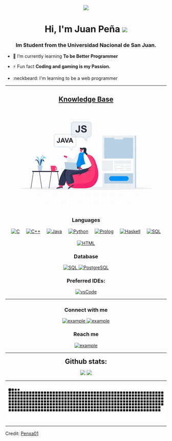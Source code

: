 <p align="center">
  <img style="width:8rem; height:auto" src="https://cdn.dribbble.com/users/1787323/screenshots/10091971/media/d43c019bfeff34be8816481e843ea8c1.png"/>
</p>

<h1 align="center">Hi, I'm Juan Peña <img width="30px" src="https://raw.githubusercontent.com/iampavangandhi/iampavangandhi/master/gifs/Hi.gif"></h1>
<h3 font-size="20" align="center">Im Student from the Universidad Nacional de San Juan.</h3>


- 🌱 I’m currently learning **To be Better Programmer** 

- ⚡ Fun fact **Coding and gaming is my Passion.**
  
- :neckbeard: I'm learning to be a web programmer


---


<h2 align="center"><u><b>Knowledge Base</b></u></h2>

<p align="center">
  <img style="width:26rem; height:auto" src="https://raw.githubusercontent.com/Elanza-48/Elanza-48/41a4790484e268102dfdab2b7c59d440d3ffafab/resources/img/coders-prog.gif"/>
</p>


<h3 align="center">Languages</h3>
  <p align="center">
     <div style="display: flex; flex-wrap: wrap; gap: 20px; align-items: center; justify-content: center;">
          <a href="https://en.cppreference.com/w/c" target="_blank" title="C">
              <img src="https://img.shields.io/badge/C-00599C?style=flat&logo=c&logoColor=white" style="width: 55px; height: 50px; transition: transform 0.2s;" alt="C"
                   onmouseover="this.style.transform='scale(1.2)'" 
                   onmouseout="this.style.transform='scale(1)'">
          </a>
          <a href="https://en.cppreference.com/w/" target="_blank" title="C++">
              <img src="https://img.shields.io/badge/C%2B%2B-F34B7D?style=flat&logo=c%2B%2B&logoColor=white" style="width: 80px; height: 50px; transition: transform 0.2s;" alt="C++"
                   onmouseover="this.style.transform='scale(1.2)'" 
                   onmouseout="this.style.transform='scale(1)'">
          </a>
          <a href="https://www.java.com/" target="_blank" title="Java">
              <img src="https://img.shields.io/badge/Java-E34F26?style=flat&logo=java&logoColor=white" style="width: 70px; height: 50px; transition: transform 0.2s;" alt="Java"
                   onmouseover="this.style.transform='scale(1.2)'" 
                   onmouseout="this.style.transform='scale(1)'">
          </a>
          <a href="https://www.python.org/" target="_blank" title="Python">
              <img src="https://img.shields.io/badge/Python-3776AB?style=flat&logo=python&logoColor=white" style="width: 110px; height: 50px; transition: transform 0.2s;" alt="Python"
                   onmouseover="this.style.transform='scale(1.2)'" 
                   onmouseout="this.style.transform='scale(1)'">
          </a>
          <a href="https://www.swi-prolog.org/" target="_blank" title="Prolog">
              <img src="https://img.shields.io/badge/Prolog-3B3B6D?style=flat&logo=prolog&logoColor=white" style="width: 100px; height: 50px; transition: transform 0.2s;" alt="Prolog"
                   onmouseover="this.style.transform='scale(1.2)'" 
                   onmouseout="this.style.transform='scale(1)'">
          </a>
          <a href="https://www.haskell.org/" target="_blank" title="Haskell">
              <img src="https://img.shields.io/badge/Haskell-5D4F85?style=flat&logo=haskell&logoColor=white" style="width: 110px; height: 50px; transition: transform 0.2s;" alt="Haskell"
                   onmouseover="this.style.transform='scale(1.2)'" 
                   onmouseout="this.style.transform='scale(1)'">
          </a>
          <a href="https://www.w3schools.com/sql/" target="_blank" title="SQL">
              <img src="https://img.shields.io/badge/SQL-003B57?style=flat&logo=sql&logoColor=white" style="width: 80px; height: 50px; transition: transform 0.2s;" alt="SQL"
                   onmouseover="this.style.transform='scale(1.2)'" 
                   onmouseout="this.style.transform='scale(1)'">
          </a>
          <a href="https://developer.mozilla.org/en-US/docs/Web/HTML" target="_blank" title="HTML">
              <img src="https://img.shields.io/badge/HTML-E34F26?style=flat&logo=html5&logoColor=white" style="width: 100px; height: 50px; transition: transform 0.2s;" alt="HTML"     
                  onmouseover="this.style.transform='scale(1.2)'" 
                   onmouseout="this.style.transform='scale(1.2)'">
          </a>
      </div>
  </p>


<h3 align="center">Database</h3>
<p align="center">
      <a href="https://www.w3schools.com/sql/" target="_blank" title="SQL">
            <img src="https://img.shields.io/badge/SQL-003B57?style=flat&logo=database&logoColor=white" style="width: 80px; height: 50px; transition: transform 0.2s;" alt="SQL"
                 onmouseover="this.style.transform='scale(1.2)'" 
                 onmouseout="this.style.transform='scale(1)'">
        </a>
        <a href="https://www.postgresql.org/" target="_blank" title="PostgreSQL">
            <img src="https://img.shields.io/badge/PostgreSQL-336791?style=flat&logo=postgresql&logoColor=white" style="width: 100px; height: 50px; transition: transform 0.2s;" alt="PostgreSQL"
                 onmouseover="this.style.transform='scale(1.2)'" 
                 onmouseout="this.style.transform='scale(1)'">
        </a>
</p>


<h3 align="center">Preferred IDEs:</h3>
<p align="center"> 
  <a href="https://code.visualstudio.com/" target="_blank">
    <img src="https://img.shields.io/badge/vscode-007ACC.svg?style=for-the-badge&logo=visualstudiocode&logoColor=white" alt="vsCode"/> 
  </a>
</p>

----

<h3 align="center">Connect with me</h3>

<div style="margin-top:10px" align="center">
  <div>
    <a  href="https://linkedin.com/in/example" target="_blank">
      <img src="https://img.shields.io/badge/Linked%20In-0A66C2.svg?style=for-the-badge&logo=linkedin&logoColor=white" alt="example"/>
    </a>
    <a href="https://twitter.com/example" target="_blank">
      <img src="https://img.shields.io/badge/Twitter-1DA1F2.svg?style=for-the-badge&logo=twitter&logoColor=white" alt="example"/>
    </a>
  </div>
</div>

<h3 align="center">Reach me</h3>

<p align="center">
  <a href="mailto:example@outlook.com?subject=Feedback%20From%20Github&body=Hello," target="_blank">
    <img src="https://img.shields.io/badge/Outlook-0078D4.svg?style=for-the-badge&logo=microsoftoutlook&logoColor=white" alt="example"/>
  </a>
</p>

----

<div align="center">
<h2 align="center" style="margin: 5px 10px;">Github stats:</h2> 

[![](https://github-readme-stats.vercel.app/api?username=elanza-48&show_icons=true&theme=tokyonight&hide_border=true&locale=en)](https://github.com/Elanza-48)
[![](https://github-readme-streak-stats.herokuapp.com/?user=elanza-48&theme=material-palenight)](https://github.com/Elanza-48)
</div>

----

<p align="center">
  <img  src="https://raw.githubusercontent.com/Elanza-48/Elanza-48/main/resources/img/github-contribution-grid-snake.svg"
    alt="example" />
</p>

------
Credit: [Penxa01](https://github.com/penxa01)
